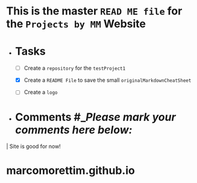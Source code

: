 # This is the master `READ ME file` for the `Projects by MM` Website

- # Tasks #
  - [ ] Create a `repository` for the `testProject1`
  - [x] Create a `README File` to save the small `originalMarkdownCheatSheet`
  - [ ] Create a `logo` 
  

- # Comments #__Please mark your comments here below:_

\|
Site is good for now!






# marcomorettim.github.io
